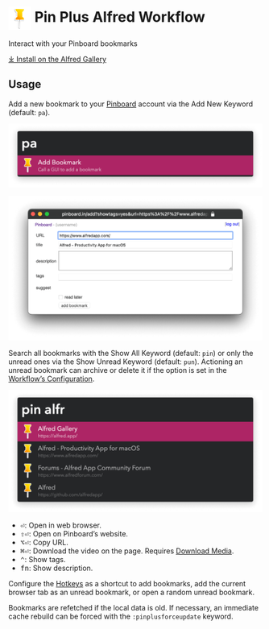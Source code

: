 # <img src='Workflow/icon.png' width='45' align='center' alt='icon'> Pin Plus Alfred Workflow

Interact with your Pinboard bookmarks

<a href='https://alfred.app/workflows/vitor/pin-plus'>⤓ Install on the Alfred Gallery</a>

## Usage

Add a new bookmark to your [Pinboard](https://pinboard.in) account via the Add New Keyword (default: `pa`).

![Add bookmark](Workflow/images/about/pa.png)

![Browser GUI to add bookmark](Workflow/images/about/gui.png)

Search all bookmarks with the Show All Keyword (default: `pin`) or only the unread ones via the Show Unread Keyword (default: `pun`). Actioning an unread bookmark can archive or delete it if the option is set in the [Workflow’s Configuration](https://www.alfredapp.com/help/workflows/user-configuration/).

![Showing bookmarks matching alfr](Workflow/images/about/pin.png)

* <kbd>⏎</kbd>: Open in web browser.
* <kbd>⇧</kbd><kbd>⏎</kbd>: Open on Pinboard’s website.
* <kbd>⌥</kbd><kbd>⏎</kbd>: Copy URL.
* <kbd>⌘</kbd><kbd>⏎</kbd>: Download the video on the page. Requires [Download Media](https://alfred.app/workflows/vitor/download-media/).
* <kbd>⌃</kbd>: Show tags.
* <kbd>fn</kbd>: Show description.

Configure the [Hotkeys](https://www.alfredapp.com/help/workflows/triggers/hotkey/) as a shortcut to add bookmarks, add the current browser tab as an unread bookmark, or open a random unread bookmark.

Bookmarks are refetched if the local data is old. If necessary, an immediate cache rebuild can be forced with the `:pinplusforceupdate` keyword.
